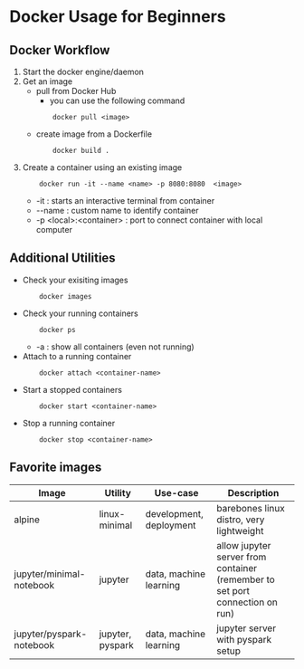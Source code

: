 # Docker Usage for Beginners

## Docker Workflow
1. Start the docker engine/daemon
2. Get an image
    * pull from Docker Hub
        * you can use the following command
        ```
            docker pull <image>
        ```
    * create image from a Dockerfile
        ```
            docker build .
        ```
3. Create a container using an existing image
    ```
        docker run -it --name <name> -p 8080:8080  <image>
    ```
    * -it : starts an interactive terminal from container
    * --name : custom name to identify container
    * -p <local\>:<container\> : port to connect container with local computer

## Additional Utilities
* Check your exisiting images
    ```
        docker images
    ```
* Check your running containers
    ```
        docker ps
    ```
    * -a : show all containers (even not running)
* Attach to a running container
    ```
        docker attach <container-name>
    ```
* Start a stopped containers
    ``` 
        docker start <container-name>
    ```
* Stop a running container
    ```
        docker stop <container-name>
    ```

## Favorite images 
Image | Utility | Use-case | Description
--- | --- | --- | --- |
alpine | linux-minimal | development, deployment | barebones linux distro, very lightweight
jupyter/minimal-notebook | jupyter | data, machine learning | allow jupyter server from container (remember to set port connection on run)
jupyter/pyspark-notebook | jupyter, pyspark | data, machine learning | jupyter server with pyspark setup